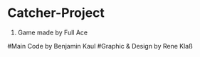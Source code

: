 # Catcher-Project
1. Game made by Full Ace

#Main Code by Benjamin Kaul
#Graphic & Design by Rene Klaß
